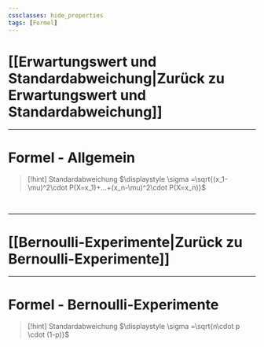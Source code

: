 ```yaml
---
cssclasses: hide_properties
tags: [Formel]
---
```


# [[Erwartungswert und Standardabweichung|Zurück zu Erwartungswert und Standardabweichung]]

___
# Formel - Allgemein

>[!hint] Standardabweichung
>$\displaystyle \sigma =\sqrt{(x_1-\mu)^2\cdot P(X=x_1)+...+(x_n-\mu)^2\cdot P(X=x_n)}$

<br>

___
# [[Bernoulli-Experimente|Zurück zu Bernoulli-Experimente]]

___
# Formel - Bernoulli-Experimente

>[!hint] Standardabweichung
>$\displaystyle \sigma =\sqrt{n\cdot p \cdot (1-p)}$

